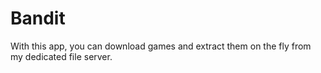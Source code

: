 # Bandit

With this app, you can download games and extract them on the fly from my dedicated file server.